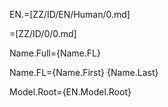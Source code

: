 EN.=[ZZ/ID/EN/Human/0.md]

=[ZZ/ID/0/0.md]

Name.Full={Name.FL}

Name.FL={Name.First} {Name.Last}

Model.Root={EN.Model.Root}